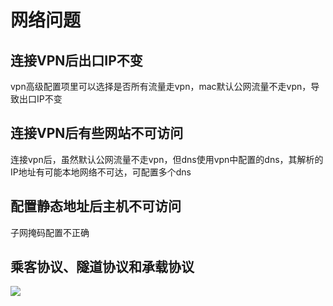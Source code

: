 # 网络问题

## 连接VPN后出口IP不变
vpn高级配置项里可以选择是否所有流量走vpn，mac默认公网流量不走vpn，导致出口IP不变

## 连接VPN后有些网站不可访问
连接vpn后，虽然默认公网流量不走vpn，但dns使用vpn中配置的dns，其解析的IP地址有可能本地网络不可达，可配置多个dns

## 配置静态地址后主机不可访问
子网掩码配置不正确

## 乘客协议、隧道协议和承载协议
![](https://static001.geekbang.org/resource/image/a7/f1/a7c0a7fd2334d7145d093cf24bc6d7f1.jpg)
